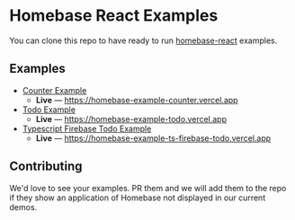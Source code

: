 # Homebase React Examples

You can clone this repo to have ready to run [homebase-react](https://github.com/homebaseio/homebase-react) examples.

## Examples
- [Counter Example](counter/)
    - **Live** — https://homebase-example-counter.vercel.app
- [Todo Example](todo/)
    - **Live** — https://homebase-example-todo.vercel.app
- [Typescript Firebase Todo Example](typescript-firebase-todo/)
    - **Live** — https://homebase-example-ts-firebase-todo.vercel.app

## Contributing
We'd love to see your examples. PR them and we will add them to the repo if they show an application of Homebase not displayed in our current demos.

